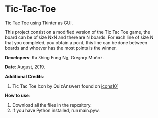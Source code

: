 # Tic-Tac-Toe
Tic Tac Toe using Tkinter as GUI.

This project consist on a modified version of the Tic Tac Toe game, the board can be of size NxN and there are N boards. For each line of size N that you completed, you obtain a point, this line can be done between boards and whoever has the most points is the winner.

**Developers**: Ka Shing Fung Ng, Gregory Muñoz.

**Date**: August, 2019.

**Additional Credits**:
1. Tic Tac Toe Icon by QuizAnswers found on [icons101](http://www.icons101.com/icon/id_75826/setid_2529/Brain_Games_by_QuizAnswers/TicTacToeGame)

**How to use**:
1. Download all the files in the repository.
2. If you have Python installed, run main.pyw.
